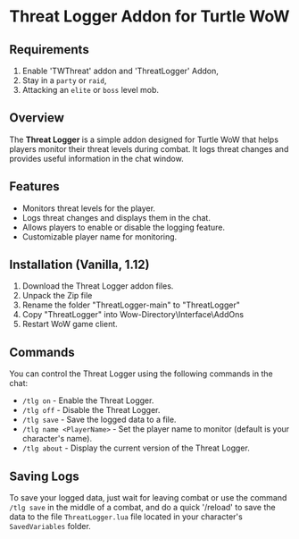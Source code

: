 # Threat Logger Addon for Turtle WoW

## Requirements
1. Enable 'TWThreat' addon and 'ThreatLogger' Addon,
2. Stay in a `party` or `raid`,
3. Attacking an `elite` or `boss` level mob.

## Overview

The **Threat Logger** is a simple addon designed for Turtle WoW that helps players monitor their threat levels during combat. It logs threat changes and provides useful information in the chat window.

## Features

- Monitors threat levels for the player.
- Logs threat changes and displays them in the chat.
- Allows players to enable or disable the logging feature.
- Customizable player name for monitoring.

## Installation (Vanilla, 1.12)

1. Download the Threat Logger addon files.
2. Unpack the Zip file
3. Rename the folder "ThreatLogger-main" to "ThreatLogger"
4. Copy "ThreatLogger" into Wow-Directory\Interface\AddOns
5. Restart WoW game client.


## Commands

You can control the Threat Logger using the following commands in the chat:

- `/tlg on` - Enable the Threat Logger.
- `/tlg off` - Disable the Threat Logger.
- `/tlg save` - Save the logged data to a file.
- `/tlg name <PlayerName>` - Set the player name to monitor (default is your character's name).
- `/tlg about` - Display the current version of the Threat Logger.

## Saving Logs

To save your logged data, just wait for leaving combat or use the command `/tlg save` in the middle of a combat, and do a quick '/reload' to save the data to the file `ThreatLogger.lua` file located in your character's `SavedVariables` folder.